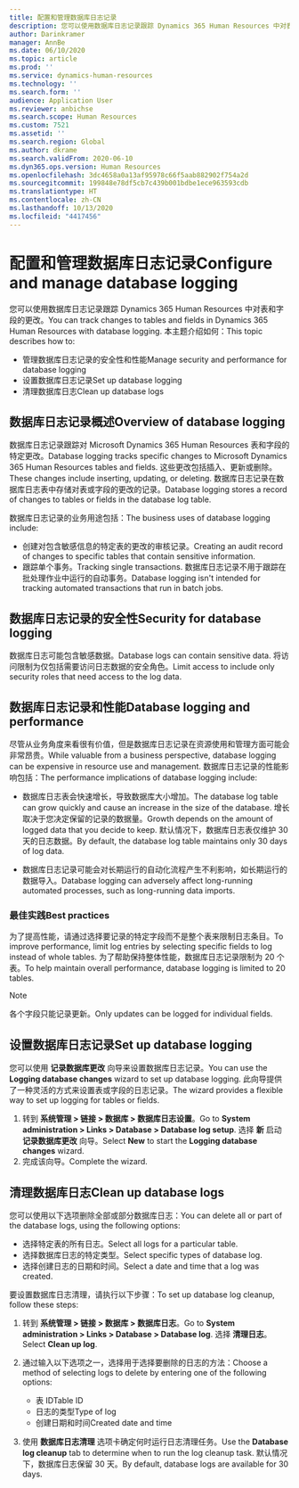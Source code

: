 ```yaml
---
title: 配置和管理数据库日志记录
description: 您可以使用数据库日志记录跟踪 Dynamics 365 Human Resources 中对表和字段的更改。
author: Darinkramer
manager: AnnBe
ms.date: 06/10/2020
ms.topic: article
ms.prod: ''
ms.service: dynamics-human-resources
ms.technology: ''
ms.search.form: ''
audience: Application User
ms.reviewer: anbichse
ms.search.scope: Human Resources
ms.custom: 7521
ms.assetid: ''
ms.search.region: Global
ms.author: dkrame
ms.search.validFrom: 2020-06-10
ms.dyn365.ops.version: Human Resources
ms.openlocfilehash: 3dc4658a0a13af95978c66f5aab882902f754a2d
ms.sourcegitcommit: 199848e78df5cb7c439b001bdbe1ece963593cdb
ms.translationtype: HT
ms.contentlocale: zh-CN
ms.lasthandoff: 10/13/2020
ms.locfileid: "4417456"
---
```

# <a name="configure-and-manage-database-logging"></a><span data-ttu-id="c1da1-103">配置和管理数据库日志记录</span><span class="sxs-lookup"><span data-stu-id="c1da1-103">Configure and manage database logging</span></span>

<span data-ttu-id="c1da1-104">您可以使用数据库日志记录跟踪 Dynamics 365 Human Resources 中对表和字段的更改。</span><span class="sxs-lookup"><span data-stu-id="c1da1-104">You can track changes to tables and fields in Dynamics 365 Human Resources with database logging.</span></span> <span data-ttu-id="c1da1-105">本主题介绍如何：</span><span class="sxs-lookup"><span data-stu-id="c1da1-105">This topic describes how to:</span></span>

- <span data-ttu-id="c1da1-106">管理数据库日志记录的安全性和性能</span><span class="sxs-lookup"><span data-stu-id="c1da1-106">Manage security and performance for database logging</span></span>
- <span data-ttu-id="c1da1-107">设置数据库日志记录</span><span class="sxs-lookup"><span data-stu-id="c1da1-107">Set up database logging</span></span>
- <span data-ttu-id="c1da1-108">清理数据库日志</span><span class="sxs-lookup"><span data-stu-id="c1da1-108">Clean up database logs</span></span>

## <a name="overview-of-database-logging"></a><span data-ttu-id="c1da1-109">数据库日志记录概述</span><span class="sxs-lookup"><span data-stu-id="c1da1-109">Overview of database logging</span></span>

<span data-ttu-id="c1da1-110">数据库日志记录跟踪对 Microsoft Dynamics 365 Human Resources 表和字段的特定更改。</span><span class="sxs-lookup"><span data-stu-id="c1da1-110">Database logging tracks specific changes to Microsoft Dynamics 365 Human Resources tables and fields.</span></span> <span data-ttu-id="c1da1-111">这些更改包括插入、更新或删除。</span><span class="sxs-lookup"><span data-stu-id="c1da1-111">These changes include inserting, updating, or deleting.</span></span> <span data-ttu-id="c1da1-112">数据库日志记录在数据库日志表中存储对表或字段的更改的记录。</span><span class="sxs-lookup"><span data-stu-id="c1da1-112">Database logging stores a record of changes to tables or fields in the database log table.</span></span>

<span data-ttu-id="c1da1-113">数据库日志记录的业务用途包括：</span><span class="sxs-lookup"><span data-stu-id="c1da1-113">The business uses of database logging include:</span></span>

- <span data-ttu-id="c1da1-114">创建对包含敏感信息的特定表的更改的审核记录。</span><span class="sxs-lookup"><span data-stu-id="c1da1-114">Creating an audit record of changes to specific tables that contain sensitive information.</span></span>
- <span data-ttu-id="c1da1-115">跟踪单个事务。</span><span class="sxs-lookup"><span data-stu-id="c1da1-115">Tracking single transactions.</span></span> <span data-ttu-id="c1da1-116">数据库日志记录不用于跟踪在批处理作业中运行的自动事务。</span><span class="sxs-lookup"><span data-stu-id="c1da1-116">Database logging isn't intended for tracking automated transactions that run in batch jobs.</span></span>

## <a name="security-for-database-logging"></a><span data-ttu-id="c1da1-117">数据库日志记录的安全性</span><span class="sxs-lookup"><span data-stu-id="c1da1-117">Security for database logging</span></span>

<span data-ttu-id="c1da1-118">数据库日志可能包含敏感数据。</span><span class="sxs-lookup"><span data-stu-id="c1da1-118">Database logs can contain sensitive data.</span></span> <span data-ttu-id="c1da1-119">将访问限制为仅包括需要访问日志数据的安全角色。</span><span class="sxs-lookup"><span data-stu-id="c1da1-119">Limit access to include only security roles that need access to the log data.</span></span>

## <a name="database-logging-and-performance"></a><span data-ttu-id="c1da1-120">数据库日志记录和性能</span><span class="sxs-lookup"><span data-stu-id="c1da1-120">Database logging and performance</span></span>

<span data-ttu-id="c1da1-121">尽管从业务角度来看很有价值，但是数据库日志记录在资源使用和管理方面可能会非常昂贵。</span><span class="sxs-lookup"><span data-stu-id="c1da1-121">While valuable from a business perspective, database logging can be expensive in resource use and management.</span></span> <span data-ttu-id="c1da1-122">数据库日志记录的性能影响包括：</span><span class="sxs-lookup"><span data-stu-id="c1da1-122">The performance implications of database logging include:</span></span>

- <span data-ttu-id="c1da1-123">数据库日志表会快速增长，导致数据库大小增加。</span><span class="sxs-lookup"><span data-stu-id="c1da1-123">The database log table can grow quickly and cause an increase in the size of the database.</span></span> <span data-ttu-id="c1da1-124">增长取决于您决定保留的记录的数据量。</span><span class="sxs-lookup"><span data-stu-id="c1da1-124">Growth depends on the amount of logged data that you decide to keep.</span></span> <span data-ttu-id="c1da1-125">默认情况下，数据库日志表仅维护 30 天的日志数据。</span><span class="sxs-lookup"><span data-stu-id="c1da1-125">By default, the database log table maintains only 30 days of log data.</span></span> 

- <span data-ttu-id="c1da1-126">数据库日志记录可能会对长期运行的自动化流程产生不利影响，如长期运行的数据导入。</span><span class="sxs-lookup"><span data-stu-id="c1da1-126">Database logging can adversely affect long-running automated processes, such as long-running data imports.</span></span>

### <a name="best-practices"></a><span data-ttu-id="c1da1-127">最佳实践</span><span class="sxs-lookup"><span data-stu-id="c1da1-127">Best practices</span></span>

<span data-ttu-id="c1da1-128">为了提高性能，请通过选择要记录的特定字段而不是整个表来限制日志条目。</span><span class="sxs-lookup"><span data-stu-id="c1da1-128">To improve performance, limit log entries by selecting specific fields to log instead of whole tables.</span></span> <span data-ttu-id="c1da1-129">为了帮助保持整体性能，数据库日志记录限制为 20 个表。</span><span class="sxs-lookup"><span data-stu-id="c1da1-129">To help maintain overall performance, database logging is limited to 20 tables.</span></span>

> [!NOTE]
> <span data-ttu-id="c1da1-130">各个字段只能记录更新。</span><span class="sxs-lookup"><span data-stu-id="c1da1-130">Only updates can be logged for individual fields.</span></span>

## <a name="set-up-database-logging"></a><span data-ttu-id="c1da1-131">设置数据库日志记录</span><span class="sxs-lookup"><span data-stu-id="c1da1-131">Set up database logging</span></span>

<span data-ttu-id="c1da1-132">您可以使用 **记录数据库更改** 向导来设置数据库日志记录。</span><span class="sxs-lookup"><span data-stu-id="c1da1-132">You can use the **Logging database changes** wizard to set up database logging.</span></span> <span data-ttu-id="c1da1-133">此向导提供了一种灵活的方式来设置表或字段的日志记录。</span><span class="sxs-lookup"><span data-stu-id="c1da1-133">The wizard provides a flexible way to set up logging for tables or fields.</span></span>

1. <span data-ttu-id="c1da1-134">转到 **系统管理 > 链接 > 数据库 > 数据库日志设置**。</span><span class="sxs-lookup"><span data-stu-id="c1da1-134">Go to **System administration > Links > Database > Database log setup**.</span></span> <span data-ttu-id="c1da1-135">选择 **新** 启动 **记录数据库更改** 向导。</span><span class="sxs-lookup"><span data-stu-id="c1da1-135">Select **New** to start the **Logging database changes** wizard.</span></span>
2. <span data-ttu-id="c1da1-136">完成该向导。</span><span class="sxs-lookup"><span data-stu-id="c1da1-136">Complete the wizard.</span></span>

## <a name="clean-up-database-logs"></a><span data-ttu-id="c1da1-137">清理数据库日志</span><span class="sxs-lookup"><span data-stu-id="c1da1-137">Clean up database logs</span></span>

<span data-ttu-id="c1da1-138">您可以使用以下选项删除全部或部分数据库日志：</span><span class="sxs-lookup"><span data-stu-id="c1da1-138">You can delete all or part of the database logs, using the following options:</span></span>

- <span data-ttu-id="c1da1-139">选择特定表的所有日志。</span><span class="sxs-lookup"><span data-stu-id="c1da1-139">Select all logs for a particular table.</span></span>
- <span data-ttu-id="c1da1-140">选择数据库日志的特定类型。</span><span class="sxs-lookup"><span data-stu-id="c1da1-140">Select specific types of database log.</span></span>
- <span data-ttu-id="c1da1-141">选择创建日志的日期和时间。</span><span class="sxs-lookup"><span data-stu-id="c1da1-141">Select a date and time that a log was created.</span></span>

<span data-ttu-id="c1da1-142">要设置数据库日志清理，请执行以下步骤：</span><span class="sxs-lookup"><span data-stu-id="c1da1-142">To set up database log cleanup, follow these steps:</span></span> 

1. <span data-ttu-id="c1da1-143">转到 **系统管理 > 链接 > 数据库 > 数据库日志**。</span><span class="sxs-lookup"><span data-stu-id="c1da1-143">Go to **System administration > Links > Database > Database log**.</span></span> <span data-ttu-id="c1da1-144">选择 **清理日志**。</span><span class="sxs-lookup"><span data-stu-id="c1da1-144">Select **Clean up log**.</span></span>

2. <span data-ttu-id="c1da1-145">通过输入以下选项之一，选择用于选择要删除的日志的方法：</span><span class="sxs-lookup"><span data-stu-id="c1da1-145">Choose a method of selecting logs to delete by entering one of the following options:</span></span>

   - <span data-ttu-id="c1da1-146">表 ID</span><span class="sxs-lookup"><span data-stu-id="c1da1-146">Table ID</span></span>
   - <span data-ttu-id="c1da1-147">日志的类型</span><span class="sxs-lookup"><span data-stu-id="c1da1-147">Type of log</span></span>
   - <span data-ttu-id="c1da1-148">创建日期和时间</span><span class="sxs-lookup"><span data-stu-id="c1da1-148">Created date and time</span></span>

3. <span data-ttu-id="c1da1-149">使用 **数据库日志清理** 选项卡确定何时运行日志清理任务。</span><span class="sxs-lookup"><span data-stu-id="c1da1-149">Use the **Database log cleanup** tab to determine when to run the log cleanup task.</span></span> <span data-ttu-id="c1da1-150">默认情况下，数据库日志保留 30 天。</span><span class="sxs-lookup"><span data-stu-id="c1da1-150">By default, database logs are available for 30 days.</span></span>
